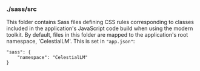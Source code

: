 ### ./sass/src

This folder contains Sass files defining CSS rules corresponding to classes
included in the application's JavaScript code build when using the modern toolkit.
By default, files in this folder are mapped to the application's root namespace, 'CelestialLM'.
This is set in `"app.json"`:

    "sass": {
        "namespace": "CelestialLM"
    }
